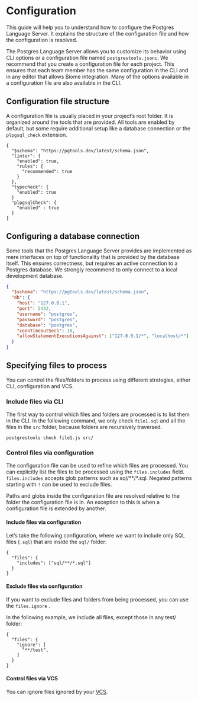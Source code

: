 # Configuration

This guide will help you to understand how to configure the Postgres Language Server. It explains the structure of the configuration file and how the configuration is resolved.

The Postgres Language Server allows you to customize its behavior using CLI options or a configuration file named `postgrestools.jsonc`. We recommend that you create a configuration file for each project. This ensures that each team member has the same configuration in the CLI and in any editor that allows Biome integration. Many of the options available in a configuration file are also available in the CLI.

## Configuration file structure

A configuration file is usually placed in your project’s root folder. It is organized around the tools that are provided. All tools are enabled by default, but some require additional setup like a database connection or the `plpgsql_check` extension.

```jsonc
{
  "$schema": "https://pgtools.dev/latest/schema.json",
  "linter": {
    "enabled": true,
    "rules": {
      "recommended": true
    }
  },
  "typecheck": {
    "enabled": true
  }
  "plpgsqlCheck": {
    "enabled" : true
  }
}
```

## Configuring a database connection

Some tools that the Postgres Language Server provides are implemented as mere interfaces on top of functionality that is provided by the database itself. This ensures correctness, but requires an active connection to a Postgres database. We strongly recommend to only connect to a local development database.

```json
{
  "$schema": "https://pgtools.dev/latest/schema.json",
  "db": {
    "host": "127.0.0.1",
    "port": 5432,
    "username": "postgres",
    "password": "postgres",
    "database": "postgres",
    "connTimeoutSecs": 10,
    "allowStatementExecutionsAgainst": ["127.0.0.1/*", "localhost/*"]
  }
}
```


## Specifying files to process

You can control the files/folders to process using different strategies, either CLI, configuration and VCS.

### Include files via CLI
The first way to control which files and folders are processed is to list them in the CLI. In the following command, we only check `file1.sql` and all the files in the `src` folder, because folders are recursively traversed.

```shell
postgrestools check file1.js src/
```

### Control files via configuration

The configuration file can be used to refine which files are processed. You can explicitly list the files to be processed using the `files.includes` field. `files.includes` accepts glob patterns such as sql/**/*.sql. Negated patterns starting with `!` can be used to exclude files.

Paths and globs inside the configuration file are resolved relative to the folder the configuration file is in. An exception to this is when a configuration file is extended by another.

#### Include files via configuration
Let’s take the following configuration, where we want to include only SQL files (`.sql`) that are inside the `sql/` folder:

```postgrestools.jsonc
{
  "files": {
    "includes": ["sql/**/*.sql"]
  }
}
```

#### Exclude files via configuration
If you want to exclude files and folders from being processed, you can use the `files.ignore` .

In the following example, we include all files, except those in any test/ folder:

```postgrestools.jsonc
{
  "files": {
    "ignore": [
      "**/test",
    ]
  }
}
```

#### Control files via VCS
You can ignore files ignored by your [VCS](/guides/vcs_integration.md).



